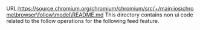 URL:https://source.chromium.org/chromium/chromium/src/+/main:ios\chrome\browser\follow\model\README.md
This directory contains non ui code related to the follow operations
for the following feed feature.
